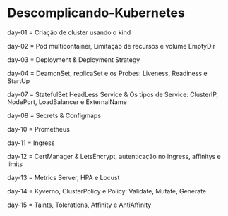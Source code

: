 # Descomplicando-Kubernetes

day-01 = Criação de cluster usando o kind

day-02 = Pod multicontainer, Limitação de recursos e volume EmptyDir

day-03 = Deployment & Deployment Strategy

day-04 = DeamonSet, replicaSet e os Probes: Liveness, Readiness e StartUp

day-07 = StatefulSet HeadLess Service & Os tipos de Service: ClusterIP, NodePort, LoadBalancer e ExternalName

day-08 = Secrets & Configmaps

day-10 = Prometheus

day-11 = Ingress

day-12 = CertManager & LetsEncrypt, autenticação no ingress, affinitys e limits

day-13 = Metrics Server, HPA e Locust

day-14 = Kyverno, ClusterPolicy e Policy: Validate, Mutate, Generate

day-15 = Taints, Tolerations, Affinity e AntiAffinity
